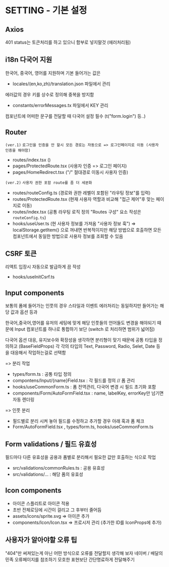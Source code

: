 # SETTING - 기본 설정

## Axios
401 status는 토큰처리를 하고 있으니 함부로 넣지말것 (에러처리됨)


## i18n 다국어 지원

한국어, 중국어, 영어를 지원하며 기본 들어가는 값은 
 - locales/(en,ko,zh)/translation.json 파일에서 관리

에러값의 경우 키를 상수로 정의해 중복을 방지함
 - constants/errorMessages.tx 파일에서 KEY 관리

컴포넌트에 어떠한 문구를 전달할 때 다국어 설정 필수 (t("form.login") 등..)

## Router
`(ver.1)`
`로그인을 인증을 안 할시 모든 경로는 자동으로 => 로그인페이지로 이동 (사용자 인증을 해야함)`

- routes/index.tsx ()
- pages/ProtectedRoute.tsx (사용자 인증 => 로그인 페이지)
- pages/HomeRedirect.tsx ("/" 절대경로 이동시 사용자 인증)

`(ver.2)`
`사용자 권한 포함 route를 좀 더 세분화`

- routes/routeConfig.ts (경로와 권한 레벨이 포함된 "라우팅 정보"를 입력)
- routes/ProtectedRoute.tsx (현재 사용자 역할과 비교해 "접근 제어"후 맞는 페이지로 이동)
- routes/index.tsx (공통 라우팅 로직 정의 "Routes 구성" 요소 작성은 `routeConfig.ts`)
- hooks/useUser.ts (현 사용자 정보를 가져옴 "사용자 정보 훅") => localStorage.getItem() 으로 꺼내면 반복적이지만 해당 방법으로 호출하면 모든 컴포넌트에서 동일한 방법으로 사용자 정보를 조회할 수 있음


## CSRF 토큰
리액트 입장시 자동으로 발급하게 끔 작성 
- hooks/useInitCsrf.ts



## Input components

보통의 폼에 들어가는 인풋의 경우 스타일과 이벤트 에러처리는 동일하지만
들어가는 해당 값과 옵션 등과 

한국어,중국어,영어를 유저의 세팅에 맞게 해당 인풋들의 언어들도 변경을 해야되기 때문에
Input 컴포넌트를 하나로 통합하기 보단 (switch 로 처리하면 범위가 넓어짐)

다국어 옵션 대응, 유지보수와 확장성을 생각하면 분리형이 맞기 때문에
공통 타입을 정의하고 (BaseFieldProps) 각 각의 타입의 Text, Password, Radio, Selet, Date 등을 대응해서 작업하는걸로 선택함

=> 분리 작업 
 - types/form.ts : 공통 타입 정의
 - compontens/Input/{name}Field.tsx : 각 필드를 정의
 // 폼 관리
 - hooks/useCommonForm.ts : 폼 전역관리, 다국어 변경 시 필드 초기화 포함
 - components/Form/AutoFormField.tsx : name, labelKey, errorKey만 넘기면 자동 렌더링

=> 인풋 분리
 - 필드별로 분리 시켜 놓아 필드를 수정하고 추가할 경우 아래 훅과 폼 체크
 - Form/AutoFormField.tsx , types/form.ts, hooks/useCommonForm.ts 


## Form validations / 필드 유효성

필드마다 다른 유효성을 공용과 폼별로 분리해서 필요한 값만 호출하는 식으로 작업
- src/validations/commonRules.ts : 공용 유효성
- src/validations/... : 해당 폼의 유효성

## Icon components

 - 아이콘 스플리트로 아이콘 적용
 - 초반 전체로딩에 시간이 걸리고 그 후부터 줄어듬
 - assets/icons/sprite.svg => 아이콘 추가
 - components/Icon/Icon.tsx  => 프로시저 관리 (추가한 ID를 IconProps에 추가)

## 사용자가 알아야할 오류 팁

"404"만 써져있는게 아닌 어떤 방식으로 오류를 전달할지 생각해 보자
네이버 / 배달의 민족 오류페이지를 참조하기 모호한 표현보단 간단명료하게 전달해주기

